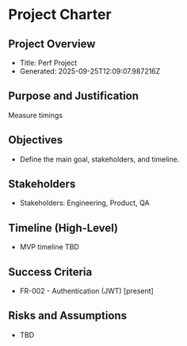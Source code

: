 # Project Charter

## Project Overview
- Title: Perf Project
- Generated: 2025-09-25T12:09:07.987216Z

## Purpose and Justification
Measure timings

## Objectives
- Define the main goal, stakeholders, and timeline.

## Stakeholders
- Stakeholders: Engineering, Product, QA

## Timeline (High-Level)
- MVP timeline TBD

## Success Criteria
- FR-002 - Authentication (JWT) [present]

## Risks and Assumptions
- TBD